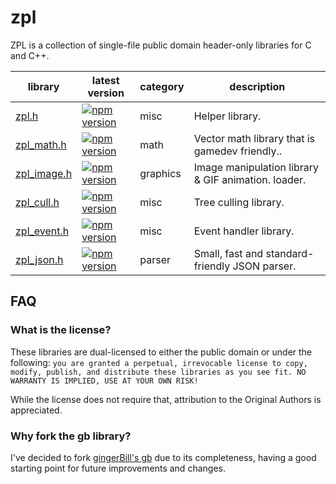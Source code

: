 # zpl

ZPL is a collection of single-file public domain header-only libraries for C and C++.

library                                                  | latest version                                                                                   | category   | description
------------------------------------------------         | --------------------------------------------------------------------------------------           | ---------- | -------------
[zpl.h](https://www.npmjs.com/package/zpl.c)             | [![npm version](https://badge.fury.io/js/zpl.c.svg)](https://badge.fury.io/js/zpl.c)             | misc       | Helper library.
[zpl_math.h](https://www.npmjs.com/package/zpl_math.c)   | [![npm version](https://badge.fury.io/js/zpl_math.c.svg)](https://badge.fury.io/js/zpl_math.c)   | math       | Vector math library that is gamedev friendly..
[zpl_image.h](https://www.npmjs.com/package/zpl_image.c) | [![npm version](https://badge.fury.io/js/zpl_image.c.svg)](https://badge.fury.io/js/zpl_image.c) | graphics   | Image manipulation library &amp; GIF animation. loader.
[zpl_cull.h](https://www.npmjs.com/package/zpl_cull.c)   | [![npm version](https://badge.fury.io/js/zpl_cull.c.svg)](https://badge.fury.io/js/zpl_cull.c)   | misc       | Tree culling library.
[zpl_event.h](https://www.npmjs.com/package/zpl_event.c) | [![npm version](https://badge.fury.io/js/zpl_event.c.svg)](https://badge.fury.io/js/zpl_event.c) | misc       | Event handler library.
[zpl_json.h](https://www.npmjs.com/package/zpl_json.c)   | [![npm version](https://badge.fury.io/js/zpl_json.c.svg)](https://badge.fury.io/js/zpl_json.c)   | parser     | Small, fast and standard-friendly JSON parser.

## FAQ

### What is the license?

These libraries are dual-licensed to either the public domain or under the following: `you are granted a perpetual, irrevocable license to copy, modify,
    publish, and distribute these libraries as you see fit. NO WARRANTY IS IMPLIED, USE AT YOUR OWN RISK!`

While the license does not require that, attribution to the Original Authors is appreciated.

### Why fork the **gb** library?

I've decided to fork [gingerBill's gb](https://github.com/gingerBill/gb) due to its completeness, having a good starting point for future improvements and changes.

